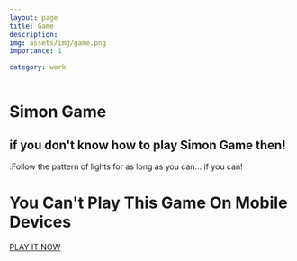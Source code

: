 ```yaml
---
layout: page
title: Game
description: 
img: assets/img/game.png
importance: 1

category: work
---
```


# Simon Game



## if you don't know how to play Simon Game then!

.Follow the pattern of lights for as long as you can... if you can!


# You Can't Play This Game On Mobile Devices

[PLAY IT NOW](https://awwais.me/Game.github.io/)

